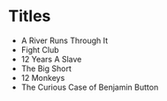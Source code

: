 # Titles

- A River Runs Through It
- Fight Club
- 12 Years A Slave 
- The Big Short
- 12 Monkeys
- The Curious Case of Benjamin Button
